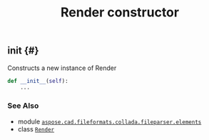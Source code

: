 ﻿---
title: Render constructor
second_title: Aspose.CAD for Python via .NET API References
description: 
type: docs
weight: 10
url: /python-net/aspose.cad.fileformats.collada.fileparser.elements/render/__init__/
is_root: false
---

## __init__ {#}

Constructs a new instance of Render



```python
def __init__(self):
    ...
```





### See Also
* module [`aspose.cad.fileformats.collada.fileparser.elements`](../../)
* class [`Render`](/cad/python-net/aspose.cad.fileformats.collada.fileparser.elements/render)
